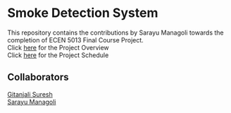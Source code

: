 # Smoke Detection System
This repository contains the contributions by Sarayu Managoli towards the completion of ECEN 5013 Final Course Project.</br>
Click [here](https://github.com/cu-ecen-5013/final-project-sarayumanagoli/wiki/Project-Overview) for the Project Overview</br>
Click [here](https://github.com/cu-ecen-5013/final-project-sarayumanagoli/wiki/Project-Schedule) for the Project Schedule
## Collaborators
[Gitanjali Suresh](https://github.com/cu-ecen-5013/final-project-Gitanjali-Suresh)</br>
[Sarayu Managoli](https://github.com/cu-ecen-5013/final-project-sarayumanagoli)

